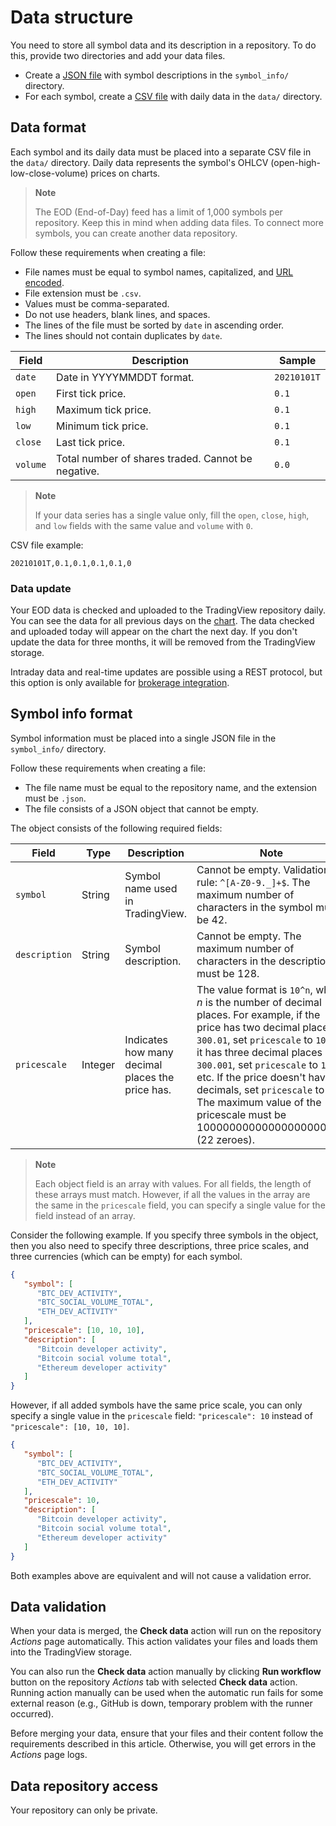[brokerage_integration]: https://www.tradingview.com/brokerage-integration/
[env_var]: https://docs.github.com/en/actions/learn-github-actions/environment-variables
[iso_4217]: https://en.wikipedia.org/wiki/ISO_4217
[tv_chart]: [https://tradingview.com/chart]
[url_encode]: https://en.wikipedia.org/wiki/Internationalized_Resource_Identifier

# Data structure

You need to store all symbol data and its description in a repository.
To do this, provide two directories and add your data files.

- Create a [JSON file](#symbol-info-format) with symbol descriptions in the `symbol_info/` directory.
- For each symbol, create a [CSV file](#data-format) with daily data in the `data/` directory.

## Data format

Each symbol and its daily data must be placed into a separate CSV file in the `data/` directory.
Daily data represents the symbol's OHLCV (open-high-low-close-volume) prices on charts.

> __Note__
>
> The EOD (End-of-Day) feed has a limit of 1,000 symbols per repository. Keep this in mind when adding data files.
> To connect more symbols, you can create another data repository.

Follow these requirements when creating a file:

- File names must be equal to symbol names, capitalized, and [URL encoded][url_encode].
- File extension must be `.csv`.
- Values must be comma-separated.
- Do not use headers, blank lines, and spaces.
- The lines of the file must be sorted by `date` in ascending order.
- The lines should not contain duplicates by `date`.  

| Field    | Description                                        | Sample      |
|----------|----------------------------------------------------|-------------|
| `date`   | Date in YYYYMMDDT format.                          | `20210101T` |
| `open`   | First tick price.                                  | `0.1`       |
| `high`   | Maximum tick price.                                | `0.1`       |
| `low`    | Minimum tick price.                                | `0.1`       |
| `close`  | Last tick price.                                   | `0.1`       |
| `volume` | Total number of shares traded. Cannot be negative. | `0.0`       |

> __Note__
>
> If your data series has a single value only, fill the `open`, `close`, `high`, and `low` fields with the same value and `volume` with `0`.

CSV file example:

```csv
20210101T,0.1,0.1,0.1,0.1,0
```

### Data update

Your EOD data is checked and uploaded to the TradingView repository daily.
You can see the data for all previous days on the [chart][tv_chart].
The data checked and uploaded today will appear on the chart the next day.
If you don't update the data for three months, it will be removed from the TradingView storage.

Intraday data and real-time updates are possible using a REST protocol, but this option is only available for [brokerage integration][brokerage_integration].

## Symbol info format

Symbol information must be placed into a single JSON file in the `symbol_info/` directory.

Follow these requirements when creating a file:

- The file name must be equal to the repository name, and the extension must be `.json`.
- The file consists of a JSON object that cannot be empty.

The object consists of the following required fields:

| Field | Type | Description | Note |
|-|-|-|-|
| `symbol` | String | Symbol name used in TradingView. | Cannot be empty. Validation rule: `^[A-Z0-9._]+$`. The maximum number of characters in the symbol must be 42. |
| `description` | String | Symbol description. | Cannot be empty. The maximum number of characters in the description must be 128. |
| `pricescale` | Integer | Indicates how many decimal places the price has. | The value format is `10^n`, where *n* is the number of decimal places. For example, if the price has two decimal places `300.01`, set `pricescale` to `100`. If it has three decimal places `300.001`, set `pricescale` to `1000`, etc. If the price doesn't have decimals, set `pricescale` to `1`. The maximum value of the pricescale must be 10000000000000000000000 (22 zeroes). |

> __Note__
> 
> Each object field is an array with values.
> For all fields, the length of these arrays must match.
> However, if all the values in the array are the same in the `pricescale` field, you can specify a single value for the field instead of an array.

Consider the following example.
If you specify three symbols in the object, 
then you also need to specify three descriptions, three price scales, and three currencies (which can be empty) for each symbol.

```json
{
   "symbol": [
      "BTC_DEV_ACTIVITY",
      "BTC_SOCIAL_VOLUME_TOTAL",
      "ETH_DEV_ACTIVITY"
   ],
   "pricescale": [10, 10, 10],
   "description": [
      "Bitcoin developer activity",
      "Bitcoin social volume total",
      "Ethereum developer activity"
   ]
}
```

However, if all added symbols have the same price scale, you can only specify a single value in the `pricescale` field:
`"pricescale": 10` instead of `"pricescale": [10, 10, 10]`.

```json
{
   "symbol": [
      "BTC_DEV_ACTIVITY",
      "BTC_SOCIAL_VOLUME_TOTAL",
      "ETH_DEV_ACTIVITY"
   ],
   "pricescale": 10,
   "description": [
      "Bitcoin developer activity",
      "Bitcoin social volume total",
      "Ethereum developer activity"
   ]
}
```

Both examples above are equivalent and will not cause a validation error.

## Data validation

When your data is merged, the __Check data__ action will run on the repository *Actions* page automatically.
This action validates your files and loads them into the TradingView storage.

You can also run the __Check data__ action manually by clicking __Run workflow__ button on the repository *Actions* tab with selected __Check data__ action.
Running action manually can be used when the automatic run fails for some external reason (e.g., GitHub is down, temporary problem with the runner occurred).

Before merging your data, ensure that your files and their content follow the requirements described in this article.
Otherwise, you will get errors in the *Actions* page logs.

## Data repository access

Your repository can only be private.
